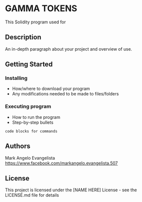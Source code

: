 # GAMMA TOKENS

This Solidity program used for

## Description

An in-depth paragraph about your project and overview of use.

## Getting Started

### Installing

* How/where to download your program
* Any modifications needed to be made to files/folders

### Executing program

* How to run the program
* Step-by-step bullets
```
code blocks for commands
```

## Authors

Mark Angelo Evangelista
https://www.facebook.com/markangelo.evangelista.507


## License

This project is licensed under the [NAME HERE] License - see the LICENSE.md file for details
